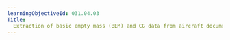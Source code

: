 ```yaml
---
learningObjectiveId: 031.04.03
Title:
  Extraction of basic empty mass (BEM) and CG data from aircraft documentation
---
```



